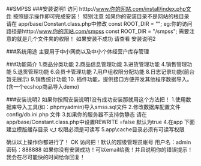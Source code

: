 ##SMPSS
###安装说明1
访问 htttp://www.你的网站.com/install/index.php文件 按照提示操作即可完成安装！
特别注意 如果你的安装目录不是网站的根目录
请在 app/base/Constant.class.php中修改
const ROOT_DIR = "";
eg:你的访问路径是htttp://www.你的网站.com/smpss
const ROOT_DIR = "/smpss";
需要注意的就是几个文件夹的权限！
如果安装不成功 请查看 安装说明2

###系统用途
主要用于中小网商以及中小个体经营户库存管理

###功能简介
1.商品分类功能
2.商品信息管理功能
3.进货管理功能
4.销售管理功能
5.退货管理功能
6.会员卡管理功能
7.用户组权限分配功能
8.日志记录功能(前台暂无展示)
9.销售统计功能
10. 插件功能，提供接口方便开发其他程序数据导入。(含一个ecshop商品导入demo)


###安装说明2
如果你按照安装说明1没有成功安装那就用这个方法把！
1.使用数据库导入工具(如：phpmyadmin)导入smss.sql文件
2.修改数据库配置文件config/db.ini.php 文件
3.如果你的服务器不支持伪静态 请在app/base/Constant.class.php中设置REWRITE =false 默认为true
4.在app 下面建立模版缓存目录 v_t 权限必须是可读写
5.app\cache目录必须有可读写权限

确认以上操作你都进行了！
OK 访问把！默认的超级管理员帐号 用户名：admin 密码：888888
如果你没有安装成功！可以email给我！并且说明你的错误提示！我会在尽可能快的时间给你回复！
